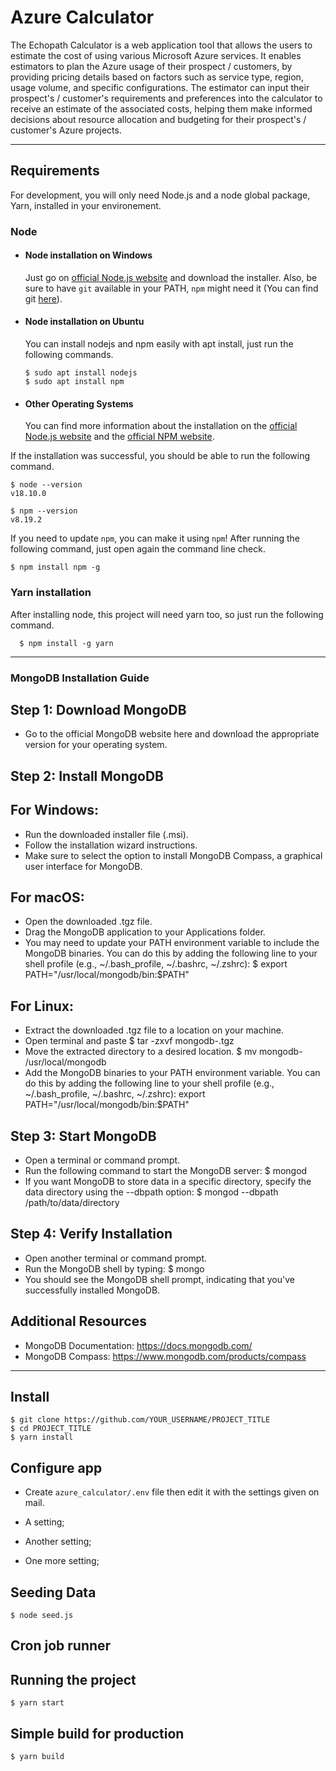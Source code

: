 # Azure Calculator

The Echopath Calculator is a web application tool that allows the users to estimate the cost of using various Microsoft Azure services. It enables estimators to plan the Azure usage of their prospect / customers, by providing pricing details based on factors such as service type, region, usage volume, and specific configurations. The estimator can input their prospect's / customer's requirements and preferences into the calculator to receive an estimate of the associated costs, helping them make informed decisions about resource allocation and budgeting for their prospect's / customer's Azure projects.

---
## Requirements

For development, you will only need Node.js and a node global package, Yarn, installed in your environement.

### Node
- #### Node installation on Windows

  Just go on [official Node.js website](https://nodejs.org/) and download the installer.
Also, be sure to have `git` available in your PATH, `npm` might need it (You can find git [here](https://git-scm.com/)).

- #### Node installation on Ubuntu

  You can install nodejs and npm easily with apt install, just run the following commands.

      $ sudo apt install nodejs
      $ sudo apt install npm

- #### Other Operating Systems
  You can find more information about the installation on the [official Node.js website](https://nodejs.org/) and the [official NPM website](https://npmjs.org/).

If the installation was successful, you should be able to run the following command.

    $ node --version
    v18.10.0

    $ npm --version
    v8.19.2

If you need to update `npm`, you can make it using `npm`! After running the following command, just open again the command line check.

    $ npm install npm -g

###
### Yarn installation
  After installing node, this project will need yarn too, so just run the following command.

      $ npm install -g yarn

---

### MongoDB Installation Guide

## Step 1: Download MongoDB
- Go to the official MongoDB website here and download the appropriate version for your operating system.
## Step 2: Install MongoDB

## For Windows:

- Run the downloaded installer file (.msi).
- Follow the installation wizard instructions.
- Make sure to select the option to install MongoDB Compass, a graphical user interface for MongoDB.
  
## For macOS:

- Open the downloaded .tgz file.
- Drag the MongoDB application to your Applications folder.
- You may need to update your PATH environment variable to include the MongoDB binaries. You can do this by adding the following line to your shell profile (e.g., ~/.bash_profile, ~/.bashrc, ~/.zshrc):
    $ export PATH="/usr/local/mongodb/bin:$PATH"
## For Linux:

- Extract the downloaded .tgz file to a location on your machine.
- Open terminal and paste
$ tar -zxvf mongodb-<version>.tgz
- Move the extracted directory to a desired location.
$ mv mongodb-<version> /usr/local/mongodb
- Add the MongoDB binaries to your PATH environment variable. You can do this by adding the following line to your shell profile (e.g., ~/.bash_profile, ~/.bashrc, ~/.zshrc):
export PATH="/usr/local/mongodb/bin:$PATH"
## Step 3: Start MongoDB
- Open a terminal or command prompt.
- Run the following command to start the MongoDB server:
$ mongod
- If you want MongoDB to store data in a specific directory, specify the data directory using the --dbpath option:
$ mongod --dbpath /path/to/data/directory
## Step 4: Verify Installation
- Open another terminal or command prompt.
- Run the MongoDB shell by typing:
$ mongo
- You should see the MongoDB shell prompt, indicating that you've successfully installed MongoDB.
## Additional Resources
- MongoDB Documentation: https://docs.mongodb.com/
- MongoDB Compass: https://www.mongodb.com/products/compass

---

## Install

    $ git clone https://github.com/YOUR_USERNAME/PROJECT_TITLE
    $ cd PROJECT_TITLE
    $ yarn install

## Configure app

- Create `azure_calculator/.env` file then edit it with the settings given on mail.

    
- A setting;
- Another setting;
- One more setting;

## Seeding Data 

    $ node seed.js

## Cron job runner


## Running the project

    $ yarn start

## Simple build for production

    $ yarn build
